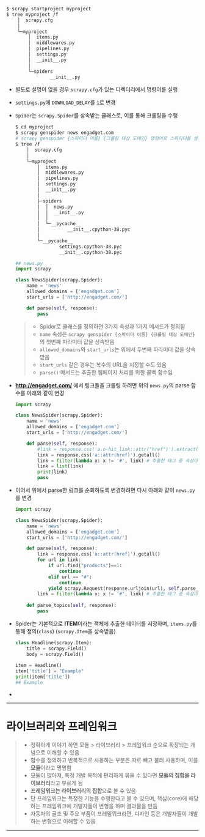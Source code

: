 ```bash
$ scrapy startproject myproject
$ tree myproject /f
    │  scrapy.cfg
    │
    └─myproject
        │  items.py
        │  middlewares.py
        │  pipelines.py
        │  settings.py
        │  __init__.py
        │
        └─spiders
                __init__.py
```

- 별도로 설명이 없을 경우 `scrapy.cfg`가 있는 디렉터리에서 명령어를 실행

- `settings.py`에 `DOWNLOAD_DELAY`를 `1`로 변경

- `Spider`는 `scrapy.Spider`를  상속받는 클래스로, 이를 통해 크롤링을 수행

  ```bash
  $ cd myproject
  $ scrapy genspider news engadget.com
  # scrapy genspider {스파이더 이름} {크롤링 대상 도메인} 명령어로 스파이더를 생성
  $ tree /f
      │  scrapy.cfg
      │
      └─myproject
          │  items.py
          │  middlewares.py
          │  pipelines.py
          │  settings.py
          │  __init__.py
          │
          ├─spiders
          │  │  news.py
          │  │  __init__.py
          │  │
          │  └─__pycache__
          │          __init__.cpython-38.pyc
          │
          └─__pycache__
                  settings.cpython-38.pyc
                  __init__.cpython-38.pyc
  ```

  ```python
  ## news.py
  import scrapy
  
  class NewsSpider(scrapy.Spider):
      name = 'news'
      allowed_domains = ['engadget.com']
      start_urls = ['http://engadget.com/']
  
      def parse(self, response):
          pass
  ```

  > - Spider로 클래스를 정의하면 3가지 속성과 1가지 메서드가 정의됨
  > - `name` 속성은 `scrapy genspider {스파이더 이름} {크롤링 대상 도메인}`의 첫번째 파라미터 값을 상속받음
  > - `allowed_domains`와 `start_urls`는 위에서 두번째 파라미터 값을 상속받음
  > - `start_urls` 같은 경우는 복수의 URL을 지정할 수도 있음
  > - `parse()` 메서드는 추출한 웹페이지 처리를 위한 콜백 함수임

- **http://engadget.com/** 에서 링크들을 크롤링 하려면 위의 `news.py`의 parse 함수를 아래와 같이 변경

  ```python
  import scrapy
  
  class NewsSpider(scrapy.Spider):
      name = 'news'
      allowed_domains = ['engadget.com']
      start_urls = ['http://engadget.com/']
  
      def parse(self, response):
          #link = response.css('a.o-hit_link::attr("href")').extract() # <a> 태그 중 <href> 태그를 필터
          link = response.css('a::attr(href)').getall()
          link = filter(lambda x: x != '#', link) # 추출한 태그 중 속성이 '#'로 지정되는 경우 이를 제거
          link = list(link)
          print(link)
          pass
  ```

- 이어서 위에서 parse한 링크를 순회하도록 변경하려면 다시 아래와 같이 `news.py`를 변경

  ```python
  import scrapy
  
  class NewsSpider(scrapy.Spider):
      name = 'news'
      allowed_domains = ['engadget.com']
      start_urls = ['http://engadget.com/']
  
      def parse(self, response):
          link = response.css('a::attr(href)').getall()
          for url in link:
              if url.find("products")==1:
                  continue
              elif url == "#":
                  continue
              yield scrapy.Request(response.urljoin(url), self.parse_topics)
          link = filter(lambda x: x != '#', link) # 추출한 태그 중 속성이 '#'로 지정되는 경우 이를 제거
  	
      def parse_topics(self, response):
          pass
  ```

  

- Spider는 기본적으로 **ITEM**이라는 객체에 추출한 데이터를 저장하며, `items.py`를 통해 정의(`class`) (`scrapy.Item`을 상속받음)

  ```python
  class Headline(scrapy.Item):
      title = scrapy.Field()
      body = scrapy.Field()
      
  item = Headline()
  item['title'] = "Example"
  print(item['title'])
  ## Example
  ```
  
- 

___


# 라이브러리와 프레임워크

> - 정확하게 이야기 하면 모듈 > 라이브러리 > 프레임워크 순으로 확장되는 개념으로 이해할 수 있음
> - 함수를 정의하고 반복적으로 사용하는 부분은 따로 빼고 불러 사용하며, 이를 **모듈**이라고 명명함
> - 모듈이 많아져, 특정 개발 목적에 편리하게 묶을 수 있다면 **모듈의 집합을 라이브러리**라고 부르게 됨
> - **프레임워크는 라이브러리의 집합**으로 볼 수 있음
> - 단 프레임워크는 특정한 기능을 수행한다고 볼 수 있으며, 핵심(core)에 해당하는 프레임워크에 개발자들이 변형을 하며 결과물을 만듬
> - 자동차의 골조 및 주요 부품이 프레임워크라면, 디자인 등은 개발자들이 개발하는 변형으로 이해할 수 있음

___

